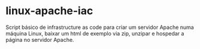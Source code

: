 # linux-apache-iac

Script básico de infrastructure as code para criar um servidor Apache numa máquina Linux, baixar um html de exemplo via zip, unzipar e hospedar a página no servidor Apache.
